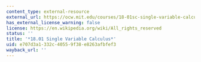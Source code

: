 ```yaml
---
content_type: external-resource
external_url: https://ocw.mit.edu/courses/18-01sc-single-variable-calculus-fall-2010/
has_external_license_warning: false
license: https://en.wikipedia.org/wiki/All_rights_reserved
status: ''
title: '*18.01 Single Variable Calculus*'
uid: e707d3a1-332c-4055-9f38-e8263afbfef3
wayback_url: ''
---
```

